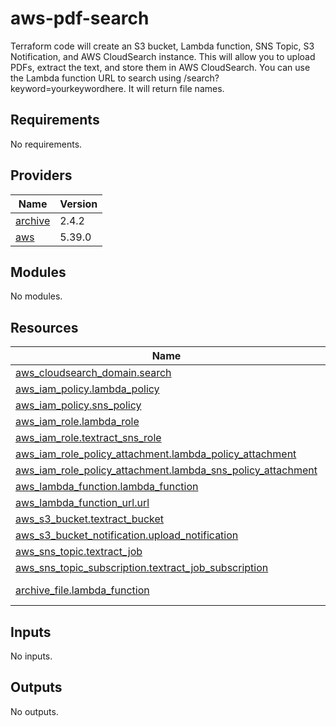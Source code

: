# aws-pdf-search
Terraform code will create an S3 bucket, Lambda function, SNS Topic, S3 Notification, and AWS CloudSearch instance. 
This will allow you to upload PDFs, extract the text, and store them in AWS CloudSearch. 
You can use the Lambda function URL to search using /search?keyword=yourkeywordhere. 
It will return file names. 

## Requirements

No requirements.

## Providers

| Name | Version |
|------|---------|
| <a name="provider_archive"></a> [archive](#provider\_archive) | 2.4.2 |
| <a name="provider_aws"></a> [aws](#provider\_aws) | 5.39.0 |

## Modules

No modules.

## Resources

| Name | Type |
|------|------|
| [aws_cloudsearch_domain.search](https://registry.terraform.io/providers/hashicorp/aws/latest/docs/resources/cloudsearch_domain) | resource |
| [aws_iam_policy.lambda_policy](https://registry.terraform.io/providers/hashicorp/aws/latest/docs/resources/iam_policy) | resource |
| [aws_iam_policy.sns_policy](https://registry.terraform.io/providers/hashicorp/aws/latest/docs/resources/iam_policy) | resource |
| [aws_iam_role.lambda_role](https://registry.terraform.io/providers/hashicorp/aws/latest/docs/resources/iam_role) | resource |
| [aws_iam_role.textract_sns_role](https://registry.terraform.io/providers/hashicorp/aws/latest/docs/resources/iam_role) | resource |
| [aws_iam_role_policy_attachment.lambda_policy_attachment](https://registry.terraform.io/providers/hashicorp/aws/latest/docs/resources/iam_role_policy_attachment) | resource |
| [aws_iam_role_policy_attachment.lambda_sns_policy_attachment](https://registry.terraform.io/providers/hashicorp/aws/latest/docs/resources/iam_role_policy_attachment) | resource |
| [aws_lambda_function.lambda_function](https://registry.terraform.io/providers/hashicorp/aws/latest/docs/resources/lambda_function) | resource |
| [aws_lambda_function_url.url](https://registry.terraform.io/providers/hashicorp/aws/latest/docs/resources/lambda_function_url) | resource |
| [aws_s3_bucket.textract_bucket](https://registry.terraform.io/providers/hashicorp/aws/latest/docs/resources/s3_bucket) | resource |
| [aws_s3_bucket_notification.upload_notification](https://registry.terraform.io/providers/hashicorp/aws/latest/docs/resources/s3_bucket_notification) | resource |
| [aws_sns_topic.textract_job](https://registry.terraform.io/providers/hashicorp/aws/latest/docs/resources/sns_topic) | resource |
| [aws_sns_topic_subscription.textract_job_subscription](https://registry.terraform.io/providers/hashicorp/aws/latest/docs/resources/sns_topic_subscription) | resource |
| [archive_file.lambda_function](https://registry.terraform.io/providers/hashicorp/archive/latest/docs/data-sources/file) | data source |

## Inputs

No inputs.

## Outputs

No outputs.

